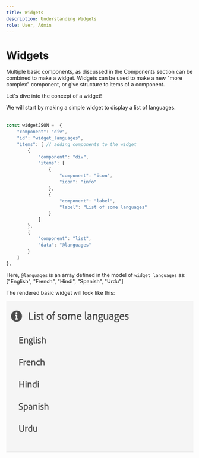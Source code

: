 ```yaml
---
title: Widgets
description: Understanding Widgets
role: User, Admin
---
```


# Widgets

Multiple basic components, as discussed in the Components section can be combined to make a widget. 
Widgets can be used to make a new "more complex" component, or give structure to items of a component.

Let's dive into the concept of a widget!

We will start by making a simple widget to display a list of languages.

```js title="basicWidget.js"

const widgetJSON =  {
    "component": "div", 
    "id": "widget_languages", 
    "items": [ // adding components to the widget
        {
            "component": "div",
            "items": [
                {
                    "component": "icon",
                    "icon": "info"
                },
                {
                    "component": "label",
                    "label": "List of some languages"
                }
            ]
        },
        {
            "component": "list",
            "data": "@languages"
        }
    ]
},
```

Here, `@languages` is an array defined in the model of `widget_languages` as: ["English", "French", "Hindi", "Spanish", "Urdu"]

The rendered basic widget will look like this:

![basic_widget](imgs/basic_widget.png "Basic widget")
